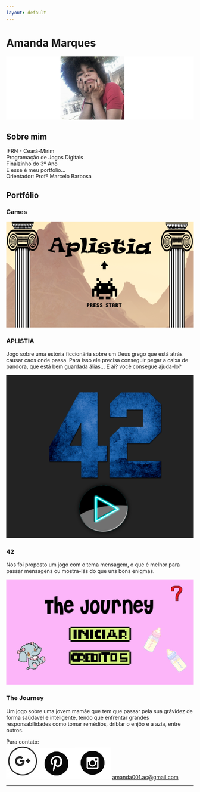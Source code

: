 ```yaml
---
layout: default
---
```


# Amanda Marques   

![](git.PNG)

## Sobre mim
  IFRN - Ceará-Mirim   
  Programação de Jogos Digitais   
  Finalzinho do 3º Ano   
  E esse é meu portfólio...   
  Orientador: Profº Marcelo Barbosa
## Portfólio   
### Games

[![](aplistia.png)](https://amanda13.github.io/Aplistia/)  
### APLISTIA   
  Jogo sobre uma estória ficcionária sobre um Deus grego que está atrás causar caos onde passa. Para isso ele precisa conseguir pegar a caixa de pandora, que está bem guardada álias... E ai? você consegue ajuda-lo?  
  
  
[![](42.PNG)](https://amanda13.github.io/amanda13.github.io/Jogo/)  
### 42   
  Nos foi proposto um jogo com o tema mensagem, o que é melhor para passar mensagens ou mostra-lás do que uns bons enigmas.  
  
  
[![](journey.png)](amanda13.github.io/TheJourney/)   
### The Journey   
  Um jogo sobre uma jovem mamãe que tem que passar pela sua grávidez de forma saúdavel e inteligente, tendo que enfrentar grandes responsabilidades como tomar remédios, driblar o enjôo e a azía, entre outros.




Para contato:   
![](gmail.png)![](pin.png)![](insta.png)
amanda001.ac@gmail.com
* * *

[//]: # (Não aparece)

